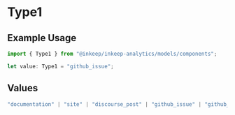 # Type1

## Example Usage

```typescript
import { Type1 } from "@inkeep/inkeep-analytics/models/components";

let value: Type1 = "github_issue";
```

## Values

```typescript
"documentation" | "site" | "discourse_post" | "github_issue" | "github_discussion" | "stackoverflow_question" | "discord_forum_post" | "discord_message" | "custom_question_answer"
```